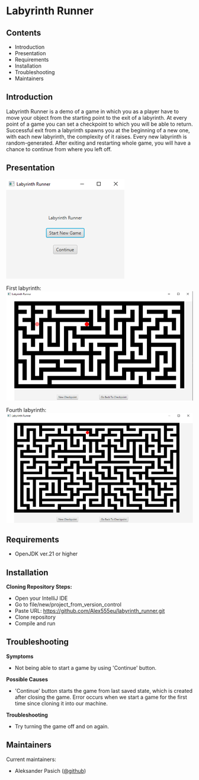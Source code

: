 # Labyrinth Runner

## Contents

- Introduction
- Presentation
- Requirements
- Installation
- Troubleshooting
- Maintainers

## Introduction

Labyrinth Runner is a demo of a game in which you as a player have to move your
object from the starting point to the exit of a labyrinth. At every point of a game you 
can set a checkpoint to which you will be able to return. 
Successful exit from a labyrinth spawns you at the beginning of a new one, with each 
new labyrinth, the complexity of it raises. Every new labyrinth is random-generated.
After exiting and restarting whole game, you will have a chance to continue from where you left off.

## Presentation

![alter txt](screenshots/hello_screen.png)

First labyrinth:
![first labyrinth](screenshots/first_labyrinth.png)

Fourth labyrinth:
![fourth labyrinth](screenshots/fourth_labyrinth.png)

## Requirements

- OpenJDK ver.21 or higher

## Installation

**Cloning Repository Steps:**
- Open your IntelliJ IDE
- Go to file/new/project_from_version_control
- Paste URL: https://github.com/Alex555eu/labyrinth_runner.git
- Clone repository
- Compile and run

## Troubleshooting

**Symptoms**
- Not being able to start a game by using 'Continue' button.

**Possible Causes**
- 'Continue' button starts the game from last saved state, which is created after closing 
the game. Error occurs when we start a game for the first time since cloning it into our machine.

**Troubleshooting**
- Try turning the game off and on again.

## Maintainers

Current maintainers:
- Aleksander Pasich ([@github](https://github.com/Alex555eu))